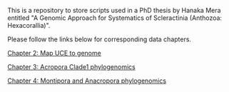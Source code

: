 This is a repository to store scripts used in a PhD thesis by Hanaka Mera entitled "A Genomic Approach for Systematics of Scleractinia (Anthozoa: Hexacorallia)".

Please follow the links below for corresponding data chapters.

[Chapter 2: Map UCE to genome](https://github.com/mhanaka/Map-UCE-to-Genome)

[Chapter 3: Acropora Clade1 phylogenomics](https://github.com/mhanaka/A-Genomic-Approach-for-Systematics-of-Scleractinia_PhDthesis/tree/main/Acropora_Clade1)

[Chapter 4: Montipora and Anacropora phylogenomics](https://github.com/mhanaka/A-Genomic-Approach-for-Systematics-of-Scleractinia_PhDthesis/tree/main/MontiporaAnacropora)
